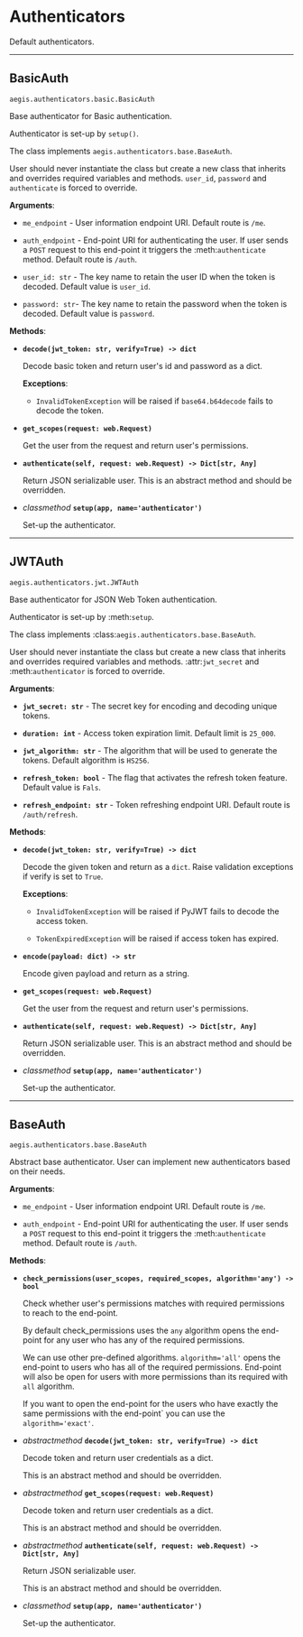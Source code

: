 Authenticators
==========

Default authenticators.

---------
BasicAuth
---------

``aegis.authenticators.basic.BasicAuth``

Base authenticator for Basic authentication.

Authenticator is set-up by `setup()`.

The class implements `aegis.authenticators.base.BaseAuth`.

User should never instantiate the class but create a new class that
inherits and overrides required variables and methods.
`user_id`, `password` and `authenticate`
is forced to override.

**Arguments**:

* `me_endpoint` - User information endpoint URI. Default route is ``/me``.
      
* `auth_endpoint` - End-point URI for authenticating the user. If user sends a ``POST``
      request to this end-point it triggers the :meth:`authenticate` method. Default route is ``/auth``.

* `user_id: str` - The key name to retain the user ID when the token is decoded. Default value is ``user_id``.

* `password: str`- The key name to retain the password when the token is decoded. Default value is ``password``.


**Methods**:

* **`decode(jwt_token: str, verify=True) -> dict`**
    
    Decode basic token and return user's id and password as a dict.
    
    **Exceptions**:
    
    * `InvalidTokenException` will be raised if `base64.b64decode` fails to decode the token.

* **`get_scopes(request: web.Request)`**

    Get the user from the request and return user's permissions.

* **`authenticate(self, request: web.Request) -> Dict[str, Any]`**
    
    Return JSON serializable user. This is an abstract method and should be overridden.
        
* *classmethod* **`setup(app, name='authenticator')`**
    
    Set-up the authenticator.

---------
JWTAuth
---------

``aegis.authenticators.jwt.JWTAuth``

Base authenticator for JSON Web Token authentication.

Authenticator is set-up by :meth:`setup`.

The class implements :class:`aegis.authenticators.base.BaseAuth`.

User should never instantiate the class but create a new class that
inherits and overrides required variables and methods.
:attr:`jwt_secret` and :meth:`authenticator` is forced to override.

**Arguments**:

* **`jwt_secret: str`** - The secret key for encoding and decoding unique tokens.

* **`duration: int`** - Access token expiration limit. Default limit is ``25_000``.

* **`jwt_algorithm: str`** - The algorithm that will be used to generate the tokens. Default algorithm is ``HS256``.

* **`refresh_token: bool`** - The flag that activates the refresh token feature. Default value is ``Fals``.

* **`refresh_endpoint: str`** - Token refreshing endpoint URI. Default route is ``/auth/refresh``.

**Methods**:

* **`decode(jwt_token: str, verify=True) -> dict`**

    Decode the given token and return as a ``dict``. Raise validation exceptions if verify is set to ``True``.
    
    **Exceptions**:

     * `InvalidTokenException` will be raised if PyJWT fails to decode the access token.
    
     * `TokenExpiredException` will be raised if access token has expired.
    
* **`encode(payload: dict) -> str`**

    Encode given payload and return as a string.

* **`get_scopes(request: web.Request)`**

    Get the user from the request and return user's permissions.

* **`authenticate(self, request: web.Request) -> Dict[str, Any]`**
    
    Return JSON serializable user. This is an abstract method and should be overridden.
        
* *classmethod* **`setup(app, name='authenticator')`**
    
    Set-up the authenticator.
    

---------
BaseAuth
---------

``aegis.authenticators.base.BaseAuth``

Abstract base authenticator. User can implement new authenticators based on their needs.

**Arguments**:

* `me_endpoint` - User information endpoint URI. Default route is ``/me``.
      
* `auth_endpoint` - End-point URI for authenticating the user. If user sends a ``POST``
      request to this end-point it triggers the :meth:`authenticate` method. Default route is ``/auth``.

**Methods**:

* **`check_permissions(user_scopes, required_scopes, algorithm='any') -> bool`**

    Check whether user's permissions matches with required permissions to
    reach to the end-point.
    
    By default check_permissions uses the ``any`` algorithm opens the end-point
    for any user who has any of the required permissions.
    
    We can use other pre-defined algorithms. ``algorithm='all'`` opens the
    end-point to users who has all of the required permissions. End-point will
    also be open for users with more permissions than its required with ``all``
    algorithm.
    
    If you want to open the end-point for the users who have exactly the same
    permissions with the end-point` you can use the ``algorithm='exact'``.

* *abstractmethod* **`decode(jwt_token: str, verify=True) -> dict`**

    Decode token and return user credentials as a dict.
    
    This is an abstract method and should be overridden.
      
* *abstractmethod* **`get_scopes(request: web.Request)`**

    Decode token and return user credentials as a dict.
    
    This is an abstract method and should be overridden.

* *abstractmethod* **`authenticate(self, request: web.Request) -> Dict[str, Any]`**
    
    Return JSON serializable user.
    
    This is an abstract method and should be overridden.

* *classmethod* **`setup(app, name='authenticator')`**

    Set-up the authenticator.
